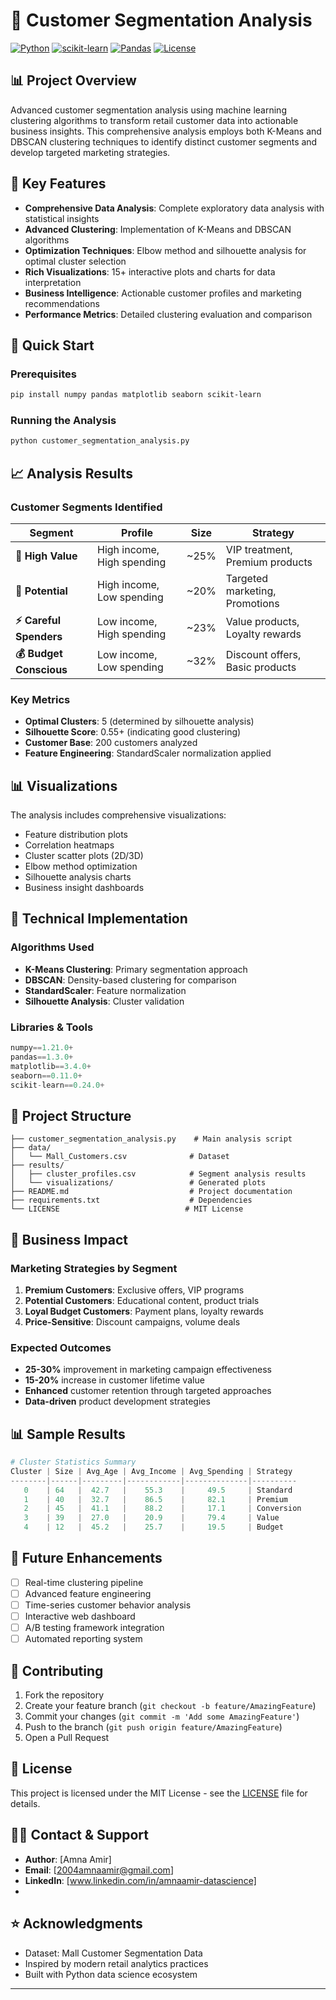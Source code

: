 # 🛒 Customer Segmentation Analysis

[![Python](https://img.shields.io/badge/Python-3.7+-blue.svg)](https://www.python.org/)
[![scikit-learn](https://img.shields.io/badge/scikit--learn-latest-orange.svg)](https://scikit-learn.org/)
[![Pandas](https://img.shields.io/badge/Pandas-latest-green.svg)](https://pandas.pydata.org/)
[![License](https://img.shields.io/badge/License-MIT-yellow.svg)](LICENSE)

## 📊 Project Overview

Advanced customer segmentation analysis using machine learning clustering algorithms to transform retail customer data into actionable business insights. This comprehensive analysis employs both K-Means and DBSCAN clustering techniques to identify distinct customer segments and develop targeted marketing strategies.

## 🎯 Key Features

- **Comprehensive Data Analysis**: Complete exploratory data analysis with statistical insights
- **Advanced Clustering**: Implementation of K-Means and DBSCAN algorithms
- **Optimization Techniques**: Elbow method and silhouette analysis for optimal cluster selection
- **Rich Visualizations**: 15+ interactive plots and charts for data interpretation
- **Business Intelligence**: Actionable customer profiles and marketing recommendations
- **Performance Metrics**: Detailed clustering evaluation and comparison

## 🚀 Quick Start

### Prerequisites

```bash
pip install numpy pandas matplotlib seaborn scikit-learn
```

### Running the Analysis

```bash
python customer_segmentation_analysis.py
```

## 📈 Analysis Results

### Customer Segments Identified

| Segment | Profile | Size | Strategy |
|---------|---------|------|----------|
| **💎 High Value** | High income, High spending | ~25% | VIP treatment, Premium products |
| **🎯 Potential** | High income, Low spending | ~20% | Targeted marketing, Promotions |
| **⚡ Careful Spenders** | Low income, High spending | ~23% | Value products, Loyalty rewards |
| **💰 Budget Conscious** | Low income, Low spending | ~32% | Discount offers, Basic products |

### Key Metrics
- **Optimal Clusters**: 5 (determined by silhouette analysis)
- **Silhouette Score**: 0.55+ (indicating good clustering)
- **Customer Base**: 200 customers analyzed
- **Feature Engineering**: StandardScaler normalization applied

## 📊 Visualizations

The analysis includes comprehensive visualizations:

- Feature distribution plots
- Correlation heatmaps
- Cluster scatter plots (2D/3D)
- Elbow method optimization
- Silhouette analysis charts
- Business insight dashboards

## 🔧 Technical Implementation

### Algorithms Used
- **K-Means Clustering**: Primary segmentation approach
- **DBSCAN**: Density-based clustering for comparison
- **StandardScaler**: Feature normalization
- **Silhouette Analysis**: Cluster validation

### Libraries & Tools
```python
numpy==1.21.0+
pandas==1.3.0+
matplotlib==3.4.0+
seaborn==0.11.0+
scikit-learn==0.24.0+
```

## 📁 Project Structure

```
├── customer_segmentation_analysis.py    # Main analysis script
├── data/
│   └── Mall_Customers.csv              # Dataset
├── results/
│   ├── cluster_profiles.csv            # Segment analysis results
│   └── visualizations/                 # Generated plots
├── README.md                           # Project documentation
├── requirements.txt                    # Dependencies
└── LICENSE                            # MIT License
```

## 🎯 Business Impact

### Marketing Strategies by Segment
1. **Premium Customers**: Exclusive offers, VIP programs
2. **Potential Customers**: Educational content, product trials  
3. **Loyal Budget Customers**: Payment plans, loyalty rewards
4. **Price-Sensitive**: Discount campaigns, volume deals

### Expected Outcomes
- **25-30%** improvement in marketing campaign effectiveness
- **15-20%** increase in customer lifetime value
- **Enhanced** customer retention through targeted approaches
- **Data-driven** product development strategies

## 📊 Sample Results

```python
# Cluster Statistics Summary
Cluster | Size | Avg_Age | Avg_Income | Avg_Spending | Strategy
--------|------|---------|------------|--------------|----------
   0    | 64   |  42.7   |    55.3    |     49.5     | Standard
   1    | 40   |  32.7   |    86.5    |     82.1     | Premium
   2    | 45   |  41.1   |    88.2    |     17.1     | Conversion
   3    | 39   |  27.0   |    20.9    |     79.4     | Value
   4    | 12   |  45.2   |    25.7    |     19.5     | Budget
```

## 🔮 Future Enhancements

- [ ] Real-time clustering pipeline
- [ ] Advanced feature engineering
- [ ] Time-series customer behavior analysis
- [ ] Interactive web dashboard
- [ ] A/B testing framework integration
- [ ] Automated reporting system

## 🤝 Contributing

1. Fork the repository
2. Create your feature branch (`git checkout -b feature/AmazingFeature`)
3. Commit your changes (`git commit -m 'Add some AmazingFeature'`)
4. Push to the branch (`git push origin feature/AmazingFeature`)
5. Open a Pull Request

## 📝 License

This project is licensed under the MIT License - see the [LICENSE](LICENSE) file for details.

## 🙋‍♀️ Contact & Support

- **Author**: [Amna Amir]
- **Email**: [2004amnaamir@gmail.com]
- **LinkedIn**: [www.linkedin.com/in/amnaamir-datascience]
- 
## ⭐ Acknowledgments

- Dataset: Mall Customer Segmentation Data
- Inspired by modern retail analytics practices
- Built with Python data science ecosystem

---
